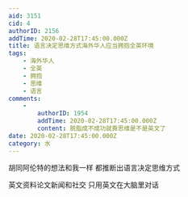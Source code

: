 ```yaml
---
aid: 3151
cid: 4
authorID: 2156
addTime: 2020-02-28T17:45:00.000Z
title: 语言决定思维方式海外华人应当拥抱全英环境
tags:
    - 海外华人
    - 全英
    - 拥抱
    - 思维
    - 语言
comments:
    -
        authorID: 1954
        addTime: 2020-02-28T17:45:00.000Z
        content: 脱脂成不成功就靠思维是不是英文了
date: 2020-02-28T17:45:00.000Z
category: 水
---
```


胡同阿伦特的想法和我一样 都推断出语言决定思维方式

英文资料论文新闻和社交 只用英文在大脑里对话

